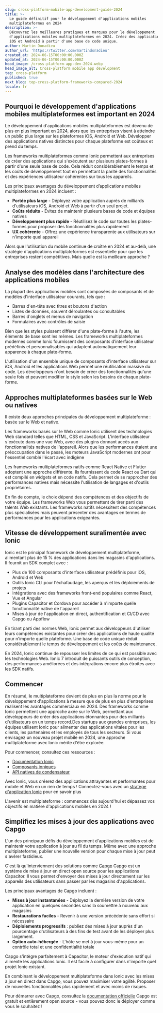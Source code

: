 ```yaml
---
slug: cross-platform-mobile-app-development-guide-2024
title: >-
  Le guide définitif pour le développement d'applications mobiles
  multiplateformes en 2024
description: >-
  Découvrez les meilleures pratiques et marques pour le développement
  d'applications mobiles multiplateformes en 2024. Créez des applications Web,
  iOS et Android à partir d'une base de code unique.
author: Martin Donadieu
author_url: 'https://twitter.com/martindonadieu'
created_at: 2024-06-15T00:00:00.000Z
updated_at: 2024-06-15T00:00:00.000Z
head_image: /cross-platform-app-dev-2024.webp
head_image_alt: Cross-platform mobile app development
tag: cross-platform
published: true
next_blog: top-cross-platform-frameworks-compared-2024
locale: fr
---
```


## Pourquoi le développement d'applications mobiles multiplateformes est important en 2024

Le développement d'applications mobiles multiplateformes est devenu de plus en plus important en 2024, alors que les entreprises visent à atteindre un public plus large sur les plateformes iOS, Android et Web. Développer des applications natives distinctes pour chaque plateforme est coûteux et prend du temps. 

Les frameworks multiplateformes comme Ionic permettent aux entreprises de créer des applications qui s'exécutent sur plusieurs plates-formes à partir d'une seule base de code. Cela réduit considérablement le temps et les coûts de développement tout en permettant la parité des fonctionnalités et des expériences utilisateur cohérentes sur tous les appareils.

Les principaux avantages du développement d’applications mobiles multiplateformes en 2024 incluent :

- **Portée plus large** - Déployez votre application auprès de milliards d'utilisateurs iOS, Android et Web à partir d'un seul projet. 
- **Coûts réduits** - Évitez de maintenir plusieurs bases de code et équipes natives
- **Développement plus rapide** - Réutilisez le code sur toutes les plates-formes pour proposer des fonctionnalités plus rapidement
- **UX cohérente** - Offrez une expérience transparente aux utilisateurs sur n'importe quel appareil

Alors que l'utilisation du mobile continue de croître en 2024 et au-delà, une stratégie d'applications multiplateformes est essentielle pour que les entreprises restent compétitives. Mais quelle est la meilleure approche ?

## Analyse des modèles dans l'architecture des applications mobiles

La plupart des applications mobiles sont composées de composants et de modèles d'interface utilisateur courants, tels que :

- Barres d'en-tête avec titres et boutons d'action
- Listes de données, souvent déroulantes ou consultables 
- Barres d'onglets et menus de navigation
- Formulaires avec contrôles de saisie 

Bien que les styles puissent différer d'une plate-forme à l'autre, les éléments de base sont les mêmes. Les frameworks multiplateformes modernes comme Ionic fournissent des composants d'interface utilisateur prédéfinis et personnalisables qui adaptent automatiquement leur apparence à chaque plate-forme.

L'utilisation d'un ensemble unique de composants d'interface utilisateur sur iOS, Android et les applications Web permet une réutilisation massive du code. Les développeurs n'ont besoin de créer des fonctionnalités qu'une seule fois et peuvent modifier le style selon les besoins de chaque plate-forme.

## Approches multiplateformes basées sur le Web ou natives

Il existe deux approches principales du développement multiplateforme : basée sur le Web et native.

Les frameworks basés sur le Web comme Ionic utilisent des technologies Web standard telles que HTML, CSS et JavaScript. L'interface utilisateur s'exécute dans une vue Web, avec des plugins donnant accès aux fonctionnalités natives de l'appareil. Alors que les performances étaient une préoccupation dans le passé, les moteurs JavaScript modernes ont pour l'essentiel comblé l'écart avec indigène 

Les frameworks multiplateformes natifs comme React Native et Flutter adoptent une approche différente. Ils fournissent du code React ou Dart qui est compilé en widgets et en code natifs. Cela permet de se rapprocher des performances natives mais nécessite l'utilisation de langages et d'outils propriétaires.

En fin de compte, le choix dépend des compétences et des objectifs de votre équipe. Les frameworks Web vous permettent de tirer parti des talents Web existants. Les frameworks natifs nécessitent des compétences plus spécialisées mais peuvent présenter des avantages en termes de performances pour les applications exigeantes. 

## Vitesse de développement suralimentée avec Ionic

Ionic est le principal framework de développement multiplateforme, alimentant plus de 15 % des applications dans les magasins d'applications. Il fournit un SDK complet avec :

- Plus de 100 composants d'interface utilisateur prédéfinis pour iOS, Android et Web
- Outils Ionic CLI pour l'échafaudage, les aperçus et les déploiements de projets
- Intégrations avec des frameworks front-end populaires comme React, Vue et Angular
- Plugins Capacitor et Cordova pour accéder à n'importe quelle fonctionnalité native de l'appareil
- Mises à jour de l'application en direct, authentification et CI/CD avec Capgo ou Appflow

En tirant parti des normes Web, Ionic permet aux développeurs d'utiliser leurs compétences existantes pour créer des applications de haute qualité pour n'importe quelle plateforme. Une base de code unique réduit considérablement le temps de développement et les coûts de maintenance.

En 2024, Ionic continue de repousser les limites de ce qui est possible avec les technologies Web. Ionic 7 introduit de puissants outils de conception, des performances améliorées et des intégrations encore plus étroites avec les SDK natifs.

## Commencer

En résumé, le multiplateforme devient de plus en plus la norme pour le développement d'applications à mesure que de plus en plus d'entreprises réalisent les avantages commerciaux en 2024. Des frameworks comme Ionic permettent une approche axée sur le Web, permettant aux développeurs de créer des applications étonnantes pour des milliards d'utilisateurs en un temps record.Des startups aux grandes entreprises, les équipes utilisent Ionic pour alimenter des applications vitales pour les clients, les partenaires et les employés de tous les secteurs. Si vous envisagez un nouveau projet mobile en 2024, une approche multiplateforme avec Ionic mérite d'être explorée.

Pour commencer, consultez ces ressources :

- [Documentation Ionic](https://ionicframeworkcom/docs)
- [Composants ioniques](https://ionicframeworkcom/docs/components)
- [API natives de condensateur](https://capacitorionicframeworkcom/)

Avec Ionic, vous créerez des applications attrayantes et performantes pour mobile et Web en un rien de temps ! Connectez-vous avec un [stratège d'application Ionic](https://ionicio/enterprise/strategy-session) pour en savoir plus 

L'avenir est multiplateforme : commencez dès aujourd'hui et dépassez vos objectifs en matière d'applications mobiles en 2024 !

## Simplifiez les mises à jour des applications avec Capgo

L'un des principaux défis du développement d'applications mobiles est de maintenir votre application à jour au fil du temps. Même avec une approche multiplateforme, publier une nouvelle version pour chaque mise à jour peut s'avérer fastidieux.

C'est là qu'interviennent des solutions comme [Capgo](https://capgoapp/) Capgo est un système de mise à jour en direct open source pour les applications Capacitor. Il vous permet d'envoyer des mises à jour directement sur les appareils des utilisateurs sans passer par les magasins d'applications.

Les principaux avantages de Capgo incluent :

- **Mises à jour instantanées** - Déployez la dernière version de votre application en quelques secondes sans la soumettre à nouveau aux magasins
- **Restaurations faciles** - Revenir à une version précédente sans effort si nécessaire 
- **Déploiements progressifs** : publiez des mises à jour auprès d'un pourcentage d'utilisateurs à des fins de test avant de les déployer plus largement.
- **Option auto-hébergée** - L'hôte se met à jour vous-même pour un contrôle total et une confidentialité totale

Capgo s'intègre parfaitement à Capacitor, le moteur d'exécution natif qui alimente les applications Ionic. Il est facile à configurer dans n'importe quel projet Ionic existant.

En combinant le développement multiplateforme dans Ionic avec les mises à jour en direct dans Capgo, vous pouvez maximiser votre agilité. Proposer de nouvelles fonctionnalités plus rapidement et avec moins de risques.

Pour démarrer avec Capgo, consultez la [documentation officielle](https://docscapgoapp/) Capgo est gratuit et entièrement open source - vous pouvez donc le déployer comme vous le souhaitez !